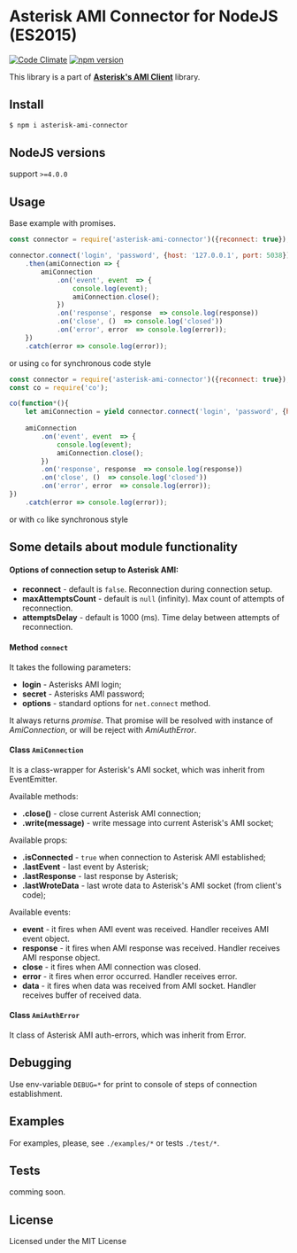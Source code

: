 # Asterisk AMI Connector for NodeJS (ES2015) 

[![Code Climate](https://codeclimate.com/github/BelirafoN/asterisk-ami-connector/badges/gpa.svg)](https://codeclimate.com/github/BelirafoN/asterisk-ami-connector)
[![npm version](https://badge.fury.io/js/asterisk-ami-connector.svg)](https://badge.fury.io/js/asterisk-ami-connector)

This library is a part of **[Asterisk's AMI Client](https://www.npmjs.com/package/asterisk-ami-client)** library.

## Install 

```bash 
$ npm i asterisk-ami-connector
```

## NodeJS versions 

support `>=4.0.0`

## Usage

Base example with promises. 

```javascript
const connector = require('asterisk-ami-connector')({reconnect: true});

connector.connect('login', 'password', {host: '127.0.0.1', port: 5038})
    .then(amiConnection => {
        amiConnection
            .on('event', event  => {
                console.log(event);
                amiConnection.close();
            })
            .on('response', response  => console.log(response))
            .on('close', ()  => console.log('closed'))
            .on('error', error  => console.log(error));
    })
    .catch(error => console.log(error));
```

or using `co` for synchronous code style

```javascript
const connector = require('asterisk-ami-connector')({reconnect: true});
const co = require('co');

co(function*(){
    let amiConnection = yield connector.connect('login', 'password', {host: '127.0.0.1', port: 5038});
    
    amiConnection
        .on('event', event  => {
            console.log(event);
            amiConnection.close();
        })
        .on('response', response  => console.log(response))
        .on('close', ()  => console.log('closed'))
        .on('error', error  => console.log(error));
})
    .catch(error => console.log(error));
```

or with `co` like synchronous style

## Some details about module functionality 

#### Options of connection setup to Asterisk AMI:

* **reconnect** - default is `false`. Reconnection during connection setup.
* **maxAttemptsCount** - default is `null` (infinity). Max count of attempts of reconnection.
* **attemptsDelay** - default is 1000 (ms). Time delay between attempts of reconnection.

#### Method `connect`

It takes the following parameters:

* **login** - Asterisks AMI login;
* **secret** - Asterisks AMI password;
* **options** - standard options for `net.connect` method.

It always returns *promise*. That promise will be resolved 
with instance of *AmiConnection*, or will be reject with *AmiAuthError*.

####  Class `AmiConnection` 

It is a class-wrapper for Asterisk's AMI socket, which was inherit from EventEmitter.

Available methods:

* **.close()** - close current Asterisk AMI connection;
* **.write(message)** - write message into current Asterisk's AMI socket;

Available props: 

* **.isConnected** - `true` when connection to Asterisk AMI established;
* **.lastEvent** - last event by Asterisk;
* **.lastResponse** - last response by Asterisk;
* **.lastWroteData** - last wrote data to Asterisk's AMI socket (from client's code);

Available events:

* **event** - it fires when AMI event was received. Handler receives AMI event object.
* **response** - it fires when AMI response was received. Handler receives AMI response object.
* **close** - it fires when AMI connection was closed.
* **error** - it fires when error occurred. Handler receives error.
* **data** - it fires when data was received from AMI socket. Handler receives buffer of received data. 

#### Class `AmiAuthError`

It class of Asterisk AMI auth-errors, which was inherit from Error.

## Debugging

Use env-variable `DEBUG=*` for print to console of steps of connection establishment.

## Examples 

For examples, please, see `./examples/*` or tests `./test/*`.

## Tests 

comming soon. 

## License 

Licensed under the MIT License 
